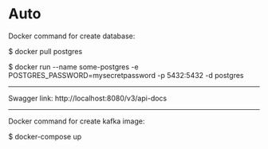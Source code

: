 # Auto

Docker command for create database:

$ docker pull postgres

$ docker run --name some-postgres -e POSTGRES_PASSWORD=mysecretpassword -p 5432:5432 -d postgres

-----------------------------------------
Swagger link:
http://localhost:8080/v3/api-docs

-----------------------------------------
Docker command for create kafka image:

$ docker-compose up
